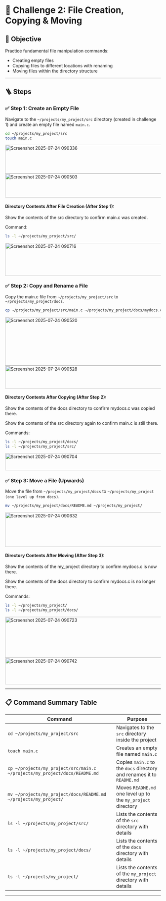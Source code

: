 # 🎯 Challenge 2: File Creation, Copying & Moving

## 🧠 Objective

Practice fundamental file manipulation commands:  
- Creating empty files  
- Copying files to different locations with renaming  
- Moving files within the directory structure  

---

## 🪜 Steps

### ✅ Step 1: Create an Empty File

Navigate to the `~/projects/my_project/src` directory (created in challenge 1) and create an empty file named `main.c`.

```bash
cd ~/projects/my_project/src
touch main.c
```
<img width="656" height="93" alt="Screenshot 2025-07-24 090336" src="https://github.com/user-attachments/assets/94467068-0f67-43d8-84a1-84653cd08855" />
<img width="766" height="77" alt="Screenshot 2025-07-24 090503" src="https://github.com/user-attachments/assets/53ec25b7-727d-4b61-b31b-4e2cb9993cde" />


#### Directory Contents After File Creation (After Step 1):

Show the contents of the src directory to confirm main.c was created.

Command:

```bash
ls -l ~/projects/my_project/src/
```
<img width="970" height="106" alt="Screenshot 2025-07-24 090716" src="https://github.com/user-attachments/assets/dd43858a-e435-49c0-affe-639c44260b4d" />

###  ✅ Step 2: Copy and Rename a File

Copy the main.c file from `~/projects/my_project/src` to `~/projects/my_project/docs.`

```bash
cp ~/projects/my_project/src/main.c ~/projects/my_project/docs/mydocs.c
```
<img width="1386" height="157" alt="Screenshot 2025-07-24 090520" src="https://github.com/user-attachments/assets/50057e29-b909-4fc6-bc91-9e3825f018aa" />
<img width="691" height="74" alt="Screenshot 2025-07-24 090528" src="https://github.com/user-attachments/assets/26b0b0d9-0c5e-4638-a173-db120128ab16" />

#### Directory Contents After Copying (After Step 2):

Show the contents of the docs directory to confirm mydocs.c was copied there.

Show the contents of the src directory again to confirm main.c is still there.

Commands:

```bash
ls -l ~/projects/my_project/docs/
ls -l ~/projects/my_project/src/
```
<img width="909" height="55" alt="Screenshot 2025-07-24 090704" src="https://github.com/user-attachments/assets/02342b4f-3736-41e8-9366-50c74a85b99d" />

###  ✅ Step 3: Move a File (Upwards)

Move the file from `~/projects/my_project/docs` to `~/projects/my_project (one level up from docs)`.

```bash
mv ~/projects/my_project/docs/README.md ~/projects/my_project/
```
<img width="1288" height="111" alt="Screenshot 2025-07-24 090632" src="https://github.com/user-attachments/assets/b6c40afc-cd79-495a-81f2-c38e6b287d77" />


#### Directory Contents After Moving (After Step 3):

Show the contents of the my_project directory to confirm mydocs.c is now there.

Show the contents of the docs directory to confirm mydocs.c is no longer there.

Commands:

```bash
ls -l ~/projects/my_project/
ls -l ~/projects/my_project/docs/
```
<img width="905" height="132" alt="Screenshot 2025-07-24 090723" src="https://github.com/user-attachments/assets/4a8df39c-e48f-4d45-93c5-50757377afcc" />
<img width="751" height="86" alt="Screenshot 2025-07-24 090742" src="https://github.com/user-attachments/assets/89586a26-5c57-46b3-81bf-b64a588b7017" />

---

## 📋 Command Summary Table

| Command                                                                 | Purpose                                                                 |
|-------------------------------------------------------------------------|-------------------------------------------------------------------------|
| `cd ~/projects/my_project/src`                                          | Navigates to the `src` directory inside the project                     |
| `touch main.c`                                                          | Creates an empty file named `main.c`                                    |
| `cp ~/projects/my_project/src/main.c ~/projects/my_project/docs/README.md` | Copies `main.c` to the `docs` directory and renames it to `README.md`   |
| `mv ~/projects/my_project/docs/README.md ~/projects/my_project/`       | Moves `README.md` one level up to the `my_project` directory            |
| `ls -l ~/projects/my_project/src/`                                      | Lists the contents of the `src` directory with details                  |
| `ls -l ~/projects/my_project/docs/`                                     | Lists the contents of the `docs` directory with details                 |
| `ls -l ~/projects/my_project/`                                          | Lists the contents of the `my_project` directory with details           |

---
